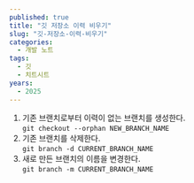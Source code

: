 ```yaml
---
published: true
title: "깃 저장소 이력 비우기"
slug: "깃-저장소-이력-비우기"
categories:
  - 개발 노트
tags:
  - 깃
  - 치트시트
years:
  - 2025
---
```

1. 기존 브랜치로부터 이력이 없는 브랜치를 생성한다.\
   `git checkout --orphan NEW_BRANCH_NAME`
2. 기존 브랜치를 삭제한다.\
   `git branch -d CURRENT_BRANCH_NAME`
3. 새로 만든 브랜치의 이름을 변경한다.\
   `git branch -m CURRENT_BRANCH_NAME`
